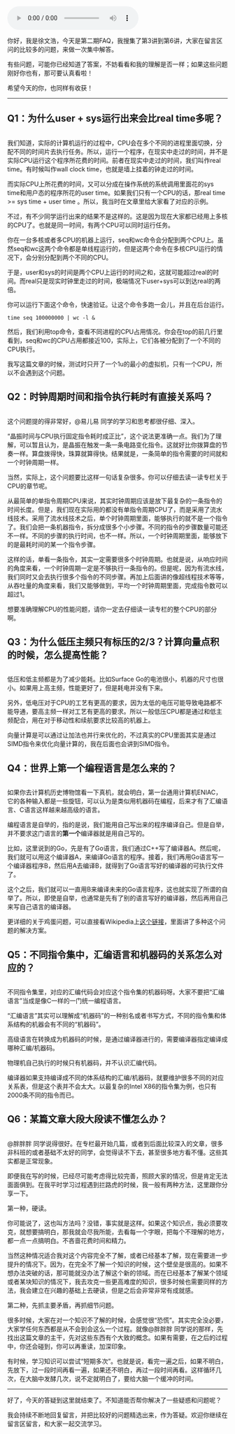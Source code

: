 <audio title="FAQ第二期 _ 世界上第一个编程语言是怎么来的？" src="https://static001.geekbang.org/resource/audio/32/ed/323442a890f99b2a81a9e962eeeb57ed.mp3" controls="controls"></audio> 
<p>你好，我是徐文浩，今天是第二期FAQ，我搜集了第3讲到第6讲，大家在留言区问的比较多的问题，来做一次集中解答。</p><p>有些问题，可能你已经知道了答案，不妨看看和我的理解是否一样；如果这些问题刚好你也有，那可要认真看啦！</p><p>希望今天的你，也同样有收获！</p><hr></hr><h2>Q1：为什么user + sys运行出来会比real time多呢？</h2><p><img src="https://static001.geekbang.org/resource/image/36/4c/3665db1602c971c2cad1932ee8d0804c.png" alt=""></p><p>我们知道，实际的计算机运行的过程中，CPU会在多个不同的进程里面切换，分配不同的时间片去执行任务。所以，运行一个程序，在现实中走过的时间，并不是实际CPU运行这个程序所花费的时间。前者在现实中走过的时间，我们叫作real time。有时候叫作wall clock time，也就是墙上挂着的钟走过的时间。</p><p>而实际CPU上所花费的时间，又可以分成在操作系统的系统调用里面花的sys time和用户态的程序所花的user time。如果我们只有一个CPU的话，那real time &gt;= sys time + user time 。所以，我当时在文章里给大家看了对应的示例。</p><p>不过，有不少同学运行出来的结果不是这样的。这是因为现在大家都已经用上多核的CPU了。也就是同一时间，有两个CPU可以同时运行任务。</p><p>你在一台多核或者多CPU的机器上运行，seq和wc命令会分配到两个CPU上。虽然seq和wc这两个命令都是单线程运行的，但是这两个命令在多核CPU运行的情况下，会分别分配到两个不同的CPU。</p><!-- [[[read_end]]] --><p>于是，user和sys的时间是两个CPU上运行的时间之和，这就可能超过real的时间。而real只是现实时钟里走过的时间，极端情况下user+sys可以到达real的两倍。</p><p>你可以运行下面这个命令，快速验证。让这个命令多跑一会儿，并且在后台运行。</p><pre><code>time seq 100000000 | wc -l &amp;
</code></pre><p>然后，我们利用top命令，查看不同进程的CPU占用情况。你会在top的前几行里看到，seq和wc的CPU占用都接近100，实际上，它们各被分配到了一个不同的CPU执行。</p><p>我写这篇文章的时候，测试时只开了一个1u的最小的虚拟机，只有一个CPU，所以不会遇到这个问题。</p><h2>Q2：时钟周期时间和指令执行耗时有直接关系吗？</h2><p><img src="https://static001.geekbang.org/resource/image/f9/31/f9da13f81cc676645a224b8ea6744931.png" alt=""></p><p>这个问题提的得非常好，<span class="orange">@易儿易</span> 同学的学习和思考都很仔细、深入。</p><p>“晶振时间与CPU执行固定指令耗时成正比”，这个说法更准确一点。我们为了理解，可以暂且认为，是晶振在触发一条一条电路变化指令。这就好比你拨算盘的节奏一样。算盘拨得快，珠算就算得快。结果就是，一条简单的指令需要的时间就和一个时钟周期一样。</p><p>当然，实际上，这个问题要比这样一句话复杂很多。你可以仔细去读一读专栏关于CPU的章节呢。</p><p>从最简单的单指令周期CPU来说，其实时钟周期应该是放下最复杂的一条指令的时间长度。但是，我们现在实际用的都没有单指令周期CPU了，而是采用了流水线技术。采用了流水线技术之后，单个时钟周期里面，能够执行的就不是一个指令了。我们会把一条机器指令，拆分成很多个小步骤。不同的指令的步骤数量可能还不一样。不同的步骤的执行时间，也不一样。所以，一个时钟周期里面，能够放下的是最耗时间的某一个指令步骤。</p><p>这样的话，单看一条指令，其实一定需要很多个时钟周期。也就是说，从响应时间的角度来看，一个时钟周期一定是不够执行一条指令的。但是呢，因为有流水线，我们同时又会去执行很多个指令的不同步骤。再加上后面讲的像超线程技术等等，从吞吐量的角度来看，我们又能够做到，平均一个时钟周期里面，完成指令数可以超过1。</p><p>想要准确理解CPU的性能问题，请你一定去仔细读一读专栏的整个CPU的部分啊。</p><h2>Q3：为什么低压主频只有标压的2/3？计算向量点积的时候，怎么提高性能？</h2><p><img src="https://static001.geekbang.org/resource/image/87/6b/87e8925f9d8b12906164e17dad86626b.png" alt=""></p><p>低压和低主频都是为了减少能耗。比如Surface Go的电池很小，机器的尺寸也很小。如果用上高主频，性能更好了，但是耗电并没有下来。</p><p>另外，低电压对于CPU的工艺有更高的要求，因为太低的电压可能导致电路都不能导通，要高主频一样对工艺有更高的要求。所以一般低压CPU都是通过和低主频配合，用在对于移动性和续航要求比较高的机器上。</p><p>向量计算是可以通过让加法也并行来优化的，不过真实的CPU里面其实是通过SIMD指令来优化向量计算的，我在后面也会讲到SIMD指令。</p><h2>Q4：世界上第一个编程语言是怎么来的？</h2><p><img src="https://static001.geekbang.org/resource/image/8d/75/8d8e399dfef0d4b62c34910ccd4f4d75.png" alt=""></p><p>如果你去计算机历史博物馆看一下真机，就会明白，第一台通用计算机ENIAC，它的各种输入都是一些旋钮，可以认为是类似用机器码在编程，后来才有了汇编语言、C语言这样越来越高级的语言。</p><p>编程语言是自举的，指的是说，我们能用自己写出来的程序编译自己。但是自举，并不要求这门语言的<strong>第一个</strong>编译器就是用自己写的。</p><p>比如，这里说到的Go，先是有了Go语言，我们通过C++写了编译器A。然后呢，我们就可以用这个编译器A，来编译Go语言的程序。接着，我们再用Go语言写一个编译器程序B，然后用A去编译B，就得到了Go语言写好的编译器的可执行文件了。</p><p>这个之后，我们就可以一直用B来编译未来的Go语言程序，这也就实现了所谓的自举了。所以，即使是自举，也通常是先有了别的语言写好的编译器，然后再用自己来写自己语言的编译器。</p><p>更详细的关于鸡蛋问题，可以直接看Wikipedia上<a href="https://en.wikipedia.org/wiki/Bootstrapping_(compilers)">这个链接</a>，里面讲了多种这个问题的解决方案。</p><h2>Q5：不同指令集中，汇编语言和机器码的关系怎么对应的？</h2><p><img src="https://static001.geekbang.org/resource/image/26/bc/26dbff8c5bf1f6fa4c24516cf4d911bc.png" alt=""></p><p>不同指令集里，对应的汇编代码会对应这个指令集的机器码呀。大家不要把“汇编语言”当成是像C一样的一门统一编程语言。</p><p>“汇编语言”其实可以理解成“机器码”的一种别名或者书写方式，不同的指令集和体系结构的机器会有不同的“机器码”。</p><p>高级语言在转换成为机器码的时候，是通过编译器进行的，需要编译器指定编译成哪种汇编/机器码。</p><p>物理机自己执行的时候只有机器码，并不认识汇编代码。</p><p>编译器如果支持编译成不同的体系结构的汇编/机器码，就要维护很多不同的对应关系表，但是这个表并不会太大。以最复杂的Intel X86的指令集为例，也只有2000条不同的指令而已。</p><h2>Q6：某篇文章大段大段读不懂怎么办？</h2><p><img src="https://static001.geekbang.org/resource/image/3e/f6/3eeecdd9685196f4eb2e32012dc867f6.png" alt=""></p><p><span class="orange">@胖胖胖</span> 同学说得很好。在专栏最开始几篇，或者到后面比较深入的文章，很多非科班的或者基础不太好的同学，会觉得读不下去，甚至很多地方看不懂。这些其实都是正常现象。</p><p>即便我在写的时候，已经尽可能考虑得比较完善，照顾大家的情况，但是肯定无法面面俱到。在我平时学习过程遇到拦路虎的时候，我一般有两种方法，这里跟你分享一下。</p><p>第一种，硬读。</p><p>你可能说了，这也叫方法吗？没错，事实就是这样。如果这个知识点，我必须要攻克，就想要搞明白，那我就会尽我所能，去看每一个字眼，把每个不理解的地方，都一点一点搞明白。不吝啬花费时间和精力。</p><p>当然这种情况适合我对这个内容完全不了解，或者已经基本了解，现在需要进一步提升的情况下。因为，在完全不了解一个知识的时候，这个壁垒是很高的。如果不想办法突破的话，那可能就没办法了解这个新的领域。而在已经基本了解某个领域或者某块知识的情况下，我去攻克一些更高难度的知识，很多时候也需要同样的方法，我会建立在兴趣的基础上去硬读，但是之后会非常非常有成就感。</p><p>第二种，先抓主要矛盾，再抓细节问题。</p><p>很多时候，大家在对一个知识不了解的时候，会感觉很“恐慌”。其实完全没必要，大家学任何东西都是从不会到会这么一个过程。就像<span class="orange">@胖胖胖</span> 同学说的那样，先找出这篇文章的主干，先对这些东西有个大致的概念。如果有需要，在之后的过程中，你还会碰到，你可以再重读，加深印象。</p><p>有时候，学习知识可以尝试“短期多次”。也就是说，看完一遍之后，如果不明白，先放下，过一段时间再看一遍，如果还不明白，再过一段时间再看。这样循环几次，在大脑中发酵几次，说不定就明白了，要给大脑一个缓冲的时间。</p><hr></hr><p>好了，今天的答疑到这里就结束了。不知道能否帮你解决了一些疑惑和问题呢？</p><p>我会持续不断地回复留言，并把比较好的问题精选出来，作为答疑。欢迎你继续在留言区留言，和大家一起交流学习。</p><p></p>